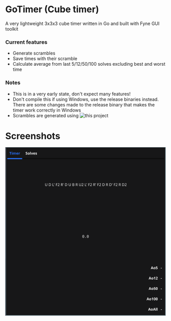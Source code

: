 # GoTimer (Cube timer)
A very lightweight 3x3x3 cube timer written in Go and built with Fyne GUI toolkit
### Current features
- Generate scrambles 
- Save times with their scramble
- Calculate average from last 5/12/50/100 solves excluding best and worst time
### Notes
- This is in a very early state, don't expect many features!
- Don't compile this if using Windows, use the release binaries instead. There are some changes made to the release binary that makes the timer work correctly in Windows
- Scrambles are generated using ![this](https://github.com/alexcoplan/scrambler) project 
# Screenshots
![shot1](assets/shot1.png)
